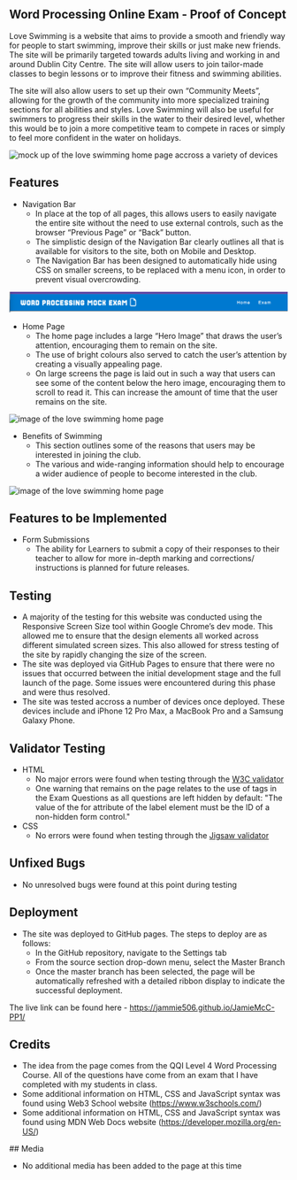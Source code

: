 ## Word Processing Online Exam - Proof of Concept

Love Swimming is a website that aims to provide a smooth and friendly way for people to start swimming, improve their skills or just make new friends. The site will be primarily targeted towards adults living and working in and around Dublin City Centre. The site will allow users to join tailor-made classes to begin lessons or to improve their fitness and swimming abilities.

The site will also allow users to set up their own “Community Meets”, allowing for the growth of the community into more specialized training sections for all abilities and styles. Love Swimming will also be useful for swimmers to progress their skills in the water to their desired level, whether this would be to join a more competitive team to compete in races or simply to feel more confident in the water on holidays.

![mock up of the love swimming home page accross a variety of devices](assets/images/loveswimming-mockup.png)

## Features

* Navigation Bar
    * In place at the top of all pages, this allows users to easily navigate the entire site without the need to use external controls, such as the browser “Previous Page” or “Back” button.
    * The simplistic design of the Navigation Bar clearly outlines all that is available for visitors to the site, both on Mobile and Desktop.
    * The Navigation Bar has been designed to automatically hide using CSS on smaller screens, to be replaced with a menu icon, in order to prevent visual overcrowding.

![image of the love swimming nav bar](assets/images/navbar.png)

* Home Page
    * The home page includes a large “Hero Image” that draws the user’s attention, encouraging them to remain on the site.
    * The use of bright colours also served to catch the user’s attention by creating a visually appealing page.
    * On large screens the page is laid out in such a way that users can see some of the content below the hero image, encouraging them to scroll to read it. This can increase the amount of time that the user remains on the site.

![image of the love swimming home page](assets/images/homepage.png)

* Benefits of Swimming
    * This section outlines some of the reasons that users may be interested in joining the club.
    * The various and wide-ranging information should help to encourage a wider audience of people to become interested in the club.

![image of the love swimming home page](assets/images/homepage.png)

## Features to be Implemented

* Form Submissions
    * The ability for Learners to submit a copy of their responses to their teacher to allow for more in-depth marking and corrections/ instructions is planned for future releases.

## Testing

* A majority of the testing for this website was conducted using the Responsive Screen Size tool within Google Chrome’s dev mode. This allowed me to ensure that the design elements all worked across different simulated screen sizes. This also allowed for stress testing of the site by rapidly changing the size of the screen.
* The site was deployed via GitHub Pages to ensure that there were no issues that occurred between the initial development stage and the full launch of the page. Some issues were encountered during this phase and were thus resolved.
* The site was tested accross a number of devices once deployed. These devices include and iPhone 12 Pro Max, a MacBook Pro and a Samsung Galaxy Phone.

## Validator Testing

* HTML
    * No major errors were found when testing through the [W3C validator](https://validator.w3.org/nu/?doc=https%3A%2F%2Fjammie506.github.io%2FJamieMcC-PP2%2Findex.html)
    * One warning that remains on the page relates to the use of tags in the Exam Questions as all questions are left hidden by default: "The value of the for attribute of the label element must be the ID of a non-hidden form control."
* CSS
    * No errors were found when testing through the [Jigsaw validator](https://jigsaw.w3.org/css-validator/validator?uri=https%3A%2F%2Fvalidator.w3.org%2Fnu%2F%3Fdoc%3Dhttps%253A%252F%252Fcode-institute-org.github.io%252Flove-running-2.0%252Findex.html&profile=css3svg&usermedium=all&warning=1&vextwarning=&lang=en#css)

## Unfixed Bugs

* No unresolved bugs were found at this point during testing

## Deployment 

* The site was deployed to GitHub pages. The steps to deploy are as follows: 
    * In the GitHub repository, navigate to the Settings tab
    * From the source section drop-down menu, select the Master Branch
    * Once the master branch has been selected, the page will be automatically refreshed with a detailed ribbon display to indicate the successful deployment.

The live link can be found here - https://jammie506.github.io/JamieMcC-PP1/

## Credits

* The idea from the page comes from the QQI Level 4 Word Processing Course. All of the questions have come from an exam that I have completed with my students in class.
* Some additional information on HTML, CSS and JavaScript syntax was found using Web3 School website (https://www.w3schools.com/)
* Some additional information on HTML, CSS and JavaScript syntax was found using MDN Web Docs website (https://developer.mozilla.org/en-US/)

## Media

* No additional media has been added to the page at this time
